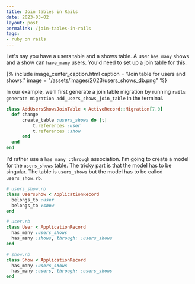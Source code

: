 ```yaml
---
title: Join tables in Rails
date: 2023-03-02
layout: post
permalink: /join-tables-in-rails
tags:
- ruby on rails
---
```


Let's say you have a users table and a shows table. A user `has_many` shows and a show can `have_many` users. You'd need to set up a join table for this.

{% include image_center_caption.html
    caption = "Join table for users and shows."
    image = "/assets/images/2023/users_shows_db.png"
%}

In our example, we'll first generate a join table migration by running `rails generate migration add_users_shows_join_table` in the terminal.

```ruby
class AddUsersShowsJoinTable < ActiveRecord::Migration[7.0]  
  def change  
      create_table :users_shows do |t|  
          t.references :user  
          t.references :show  
      end
  end  
end
```

I'd rather use a `has_many :through` association. I'm going to create a model for the `users_shows` table. The tricky part is that the model has to be singular. The table is `users_shows` but the model has to be called `users_show.rb`.

```ruby
# users_show.rb
class UsersShow < ApplicationRecord  
  belongs_to :user  
  belongs_to :show  
end

# user.rb
class User < ApplicationRecord  
  has_many :users_shows  
  has_many :shows, through: :users_shows  
end

# show.rb
class Show < ApplicationRecord  
  has_many :users_shows  
  has_many :users, through: :users_shows  
end
```
